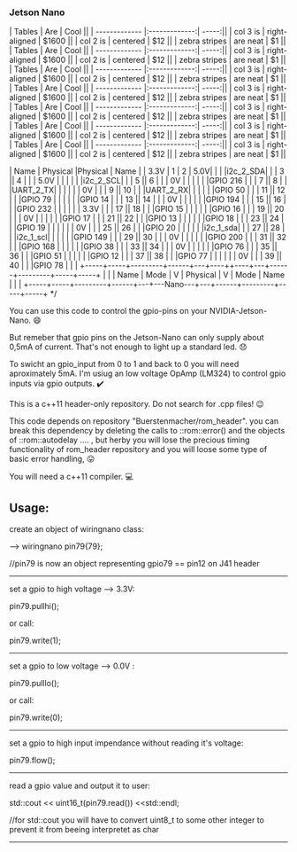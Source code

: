 
 ### Jetson Nano



| Tables        | Are           | Cool  ||
| ------------- |:-------------:| -----:||
| col 3 is      | right-aligned | $1600 ||
| col 2 is      | centered      |   $12 ||
| zebra stripes | are neat      |    $1 ||
| Tables        | Are           | Cool  ||
| ------------- |:-------------:| -----:||
| col 3 is      | right-aligned | $1600 ||
| col 2 is      | centered      |   $12 ||
| zebra stripes | are neat      |    $1 ||
| Tables        | Are           | Cool  ||
| ------------- |:-------------:| -----:||
| col 3 is      | right-aligned | $1600 ||
| col 2 is      | centered      |   $12 ||
| zebra stripes | are neat      |    $1 ||
| Tables        | Are           | Cool  ||
| ------------- |:-------------:| -----:||
| col 3 is      | right-aligned | $1600 ||
| col 2 is      | centered      |   $12 ||
| zebra stripes | are neat      |    $1 ||
| Tables        | Are           | Cool  ||
| ------------- |:-------------:| -----:||
| col 3 is      | right-aligned | $1600 ||
| col 2 is      | centered      |   $12 ||
| zebra stripes | are neat      |    $1 ||
| Tables        | Are           | Cool  ||
| ------------- |:-------------:| -----:||
| col 3 is      | right-aligned | $1600 ||
| col 2 is      | centered      |   $12 ||
| zebra stripes | are neat      |    $1 ||
| Tables        | Are           | Cool  ||
| ------------- |:-------------:| -----:||
| col 3 is      | right-aligned | $1600 ||
| col 2 is      | centered      |   $12 ||
| zebra stripes | are neat      |    $1 ||


 | Name | Physical |Physical | Name | 
 | 3.3V |        1 |     2   |  5.0V| 
   |     |     |i2c_2_SDA|      |   |  3 || 4  |   |      |    5.0V |     |     |
 |     |     |i2c_2_SCL|      |   |  5 || 6  |   |      |      0V |     |     |
 |     |     |GPIO 216 |      |   |  7 || 8  |   |      |UART_2_TX|     |     |
 |     |     |      0V |      |   |  9 || 10 |   |      |UART_2_RX|     |     |
 |     |     |GPIO  50 |      |   | 11 || 12 |   |      |GPIO  79 |     |     |
 |     |     |GPIO  14 |      |   | 13 || 14 |   |      |      0V |     |     |
 |     |     |GPIO 194 |      |   | 15 || 16 |   |      |GPIO 232 |     |     |
 |     |     |    3.3V |      |   | 17 || 18 |   |      |GPIO  15 |     |     |
 |     |     |GPIO  16 |      |   | 19 || 20 |   |      |      0V |     |     |
 |     |     |GPIO  17 |      |   | 21 || 22 |   |      |GPIO  13 |     |     |
 |     |     |GPIO  18 |      |   | 23 || 24 |   |      |GPIO  19 |     |     |
 |     |     |      0V |      |   | 25 || 26 |   |      |GPIO  20 |     |     |
 |     |     |i2c_1_sda|      |   | 27 || 28 |   |      |i2c_1_scl|     |     |
 |     |     |GPIO 149 |      |   | 29 || 30 |   |      |      0V |     |     |
 |     |     |GPIO 200 |      |   | 31 || 32 |   |      |GPIO 168 |     |     |
 |     |     |GPIO  38 |      |   | 33 || 34 |   |      |      0V |     |     |
 |     |     |GPIO  76 |      |   | 35 || 36 |   |      |GPIO  51 |     |     |
 |     |     |GPIO  12 |      |   | 37 || 38 |   |      |GPIO  77 |     |     |
 |     |     |      0V |      |   | 39 || 40 |   |      |GPIO  78 |     |     |
 +-----+-----+---------+------+---+----++----+---+------+---------+-----+-----+
 |     |     |   Name  | Mode | V | Physical | V | Mode | Name    |     |     |
 +-----+-----+---------+------+---+---Nano---+---+------+---------+-----+-----+ */



You can use this code to control the gpio-pins on your NVIDIA-Jetson-Nano. :smile:

But remeber that gpio pins on the Jetson-Nano can only supply about 0,5mA of current. That's not enough to light up a standard led.  :disappointed:

To swicht an gpio_input from 0 to 1 and back to 0 you will need aproximately 5mA. I'm usiug an low voltage OpAmp (LM324) to control gpio inputs via gpio outputs.   :heavy_check_mark:

This is a c++11 header-only repository. Do not search for .cpp files!  :wink:

This code depends on repository "Buerstenmacher/rom_header". you can break this dependency by deleting the calls to ::rom::error() and the objects of ::rom::autodelay ....  , but herby you will lose the precious timing functionality of rom_header repository and you will loose some type of basic error handling,
:stuck_out_tongue:

You will need a c++11 compiler. :computer:

Usage:
------

create an object of wiringnano class:

--> wiringnano pin79{79};

//pin79 is now an object representing gpio79 == pin12 on J41 header

-------------------------------------------------------------------

set a gpio to high voltage --> 3.3V:

pin79.pullhi();

or call:

pin79.write(1);

---------------

set a gpio to low voltage --> 0.0V :

pin79.pulllo();

or call:

pin79.write(0);

---------------

set a gpio to high input impendance without reading it's voltage:

pin79.flow();

-------------

read a gpio value and output it to user:

std::cout << uint16_t(pin79.read()) <<std::endl;   

//for std::cout you will have to convert uint8_t to some other integer to prevent it from beeing interpretet as char 

---------------------------------------------------------------------
